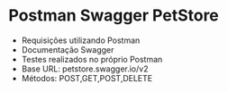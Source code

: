 # Postman Swagger PetStore

* Requisições utilizando Postman 
* Documentação Swagger 
* Testes realizados no próprio Postman 
* Base URL: petstore.swagger.io/v2
* Métodos: POST,GET,POST,DELETE
